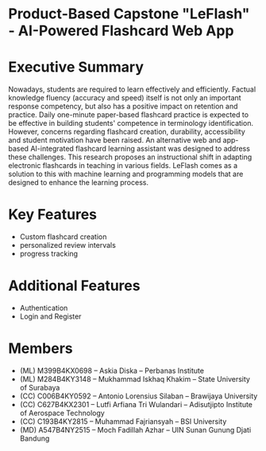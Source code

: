 # Product-Based Capstone "LeFlash" - AI-Powered Flashcard Web App 

# Executive Summary

Nowadays, students are required to learn effectively and efficiently. Factual knowledge fluency (accuracy and speed) itself is not only an important response competency, but also has a positive impact on retention and practice. Daily one-minute paper-based flashcard practice is expected to be effective in building students' competence in terminology identification. However, concerns regarding flashcard creation, durability, accessibility and student motivation have been raised. An alternative web and app-based AI-integrated flashcard learning assistant was designed to address these challenges. This research proposes an instructional shift in adapting electronic flashcards in teaching in various fields. LeFlash comes as a solution to this with machine learning and programming models that are designed to enhance the learning process.  

# Key Features  

- Custom flashcard creation
- personalized review intervals
- progress tracking

# Additional Features  

- Authentication
- Login and Register

# Members  

- (ML) M399B4KX0698 – Askia Diska – Perbanas Institute 
- (ML) M284B4KY3148 – Mukhammad Iskhaq Khakim – State University of Surabaya 
- (CC) C006B4KY0592 – Antonio Lorensius Silaban – Brawijaya University 
- (CC)  C627B4KX2301 – Lutfi Arfiana Tri Wulandari – Adisutjipto Institute of Aerospace Technology
- (CC)  C193B4KY2815 – Muhammad Fajriansyah – BSI University 
- (MD) A547B4NY2515 – Moch Fadillah Azhar – UIN Sunan Gunung Djati Bandung 
